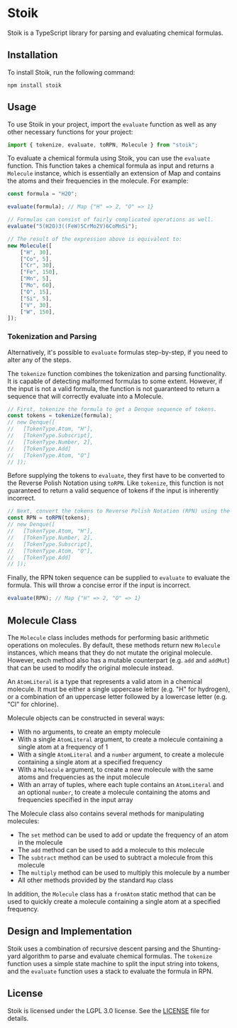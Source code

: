 # Stoik
Stoik is a TypeScript library for parsing and evaluating chemical formulas.

## Installation
To install Stoik, run the following command:

```
npm install stoik
```

## Usage

To use Stoik in your project, import the `evaluate` function as well as any other necessary functions for your project:

```js
import { tokenize, evaluate, toRPN, Molecule } from "stoik";
```

To evaluate a chemical formula using Stoik, you can use the `evaluate` function. This function takes a chemical formula as input and returns a `Molecule` instance, which is essentially an extension of Map and contains the atoms and their frequencies in the molecule. For example:

```js
const formula = "H2O";

evaluate(formula); // Map {"H" => 2, "O" => 1}

// Formulas can consist of fairly complicated operations as well.
evaluate("5(H2O)3((FeW)5CrMo2V)6CoMnSi");

// The result of the expression above is equivalent to:
new Molecule([
	["H", 30],
	["Co", 5],
	["Cr", 30],
	["Fe", 150],
	["Mn", 5],
	["Mo", 60],
	["O", 15],
	["Si", 5],
	["V", 30],
	["W", 150],
]);
```

### Tokenization and Parsing

Alternatively, it's possible to `evaluate` formulas step-by-step, if you need to alter any of the steps.

The `tokenize` function combines the tokenization and parsing functionality. It is capable of detecting malformed formulas to some extent.
However, if the input is not a valid formula, the function is not guaranteed to return a sequence that will correctly evaluate into a Molecule.

```js
// First, tokenize the formula to get a Denque sequence of tokens.
const tokens = tokenize(formula);
// new Denque([
//   [TokenType.Atom, "H"],
//   [TokenType.Subscript],
//   [TokenType.Number, 2],
//   [TokenType.Add]
//   [TokenType.Atom, "O"]
// ]);
```

Before supplying the tokens to `evaluate`, they first have to be converted to the Reverse Polish Notation using `toRPN`.
Like `tokenize`, this function is not guaranteed to return a valid sequence of tokens if the input is inherently incorrect.

```js
// Next, convert the tokens to Reverse Polish Notation (RPN) using the toRPN function. Note the different order.
const RPN = toRPN(tokens);
// new Denque([
//   [TokenType.Atom, "H"],
//   [TokenType.Number, 2],
//   [TokenType.Subscript],
//   [TokenType.Atom, "O"],
//   [TokenType.Add]
// ]);
```

Finally, the RPN token sequence can be supplied to `evaluate` to evaluate the formula.
This will throw a concise error if the input is incorrect.

```js
evaluate(RPN); // Map {"H" => 2, "O" => 1}
```

## Molecule Class

The `Molecule` class includes methods for performing basic arithmetic operations on molecules.
By default, these methods return new `Molecule` instances, which means that they do not mutate the original molecule.
However, each method also has a mutable counterpart (e.g. `add` and `addMut`) that can be used to modify the original molecule instead.

An `AtomLiteral` is a type that represents a valid atom in a chemical molecule. It must be either a single uppercase letter (e.g. "H" for hydrogen), or a combination of an uppercase letter followed by a lowercase letter (e.g. "Cl" for chlorine).

Molecule objects can be constructed in several ways:
* With no arguments, to create an empty molecule
* With a single `AtomLiteral` argument, to create a molecule containing a single atom at a frequency of 1
* With a single `AtomLiteral` and a `number` argument, to create a molecule containing a single atom at a specified frequency
* With a `Molecule` argument, to create a new molecule with the same atoms and frequencies as the input molecule
* With an array of tuples, where each tuple contains an `AtomLiteral` and an optional `number`, to create a molecule containing the atoms and frequencies specified in the input array


The Molecule class also contains several methods for manipulating molecules:
* The `set` method can be used to add or update the frequency of an atom in the molecule
* The `add` method can be used to add a molecule to this molecule
* The `subtract` method can be used to subtract a molecule from this molecule
* The `multiply` method can be used to multiply this molecule by a number
* All other methods provided by the standard `Map` class

In addition, the `Molecule` class has a `fromAtom` static method that can be used to quickly create a molecule containing a single atom at a specified frequency.

## Design and Implementation

Stoik uses a combination of recursive descent parsing and the Shunting-yard algorithm to parse and evaluate chemical formulas. The `tokenize` function uses a simple state machine to split the input string into tokens, and the `evaluate` function uses a stack to evaluate the formula in RPN.

## License

Stoik is licensed under the LGPL 3.0 license. See the [LICENSE](./LICENSE) file for details.